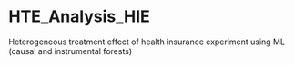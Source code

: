 # HTE_Analysis_HIE
Heterogeneous treatment effect of health insurance experiment using ML (causal and instrumental forests)
